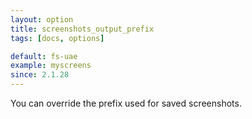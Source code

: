 ```yaml
---
layout: option
title: screenshots_output_prefix
tags: [docs, options]

default: fs-uae
example: myscreens
since: 2.1.28
---
```


You can override the prefix used for saved screenshots.

